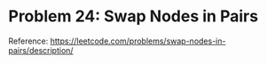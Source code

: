# Problem 24: Swap Nodes in Pairs

Reference: https://leetcode.com/problems/swap-nodes-in-pairs/description/